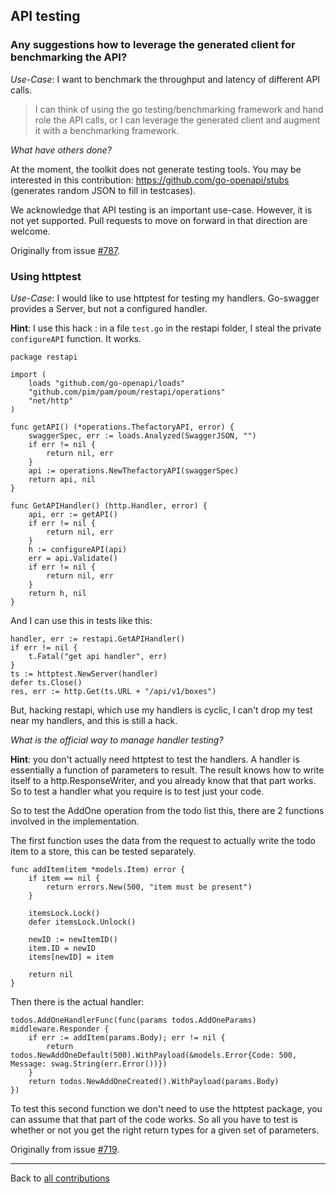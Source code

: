 <!-- Questions about testing -->
## API testing

### Any suggestions how to leverage the generated client for benchmarking the API?
_Use-Case_: I want to benchmark the throughput and latency of different API calls.

>I can think of using the go testing/benchmarking framework and hand role the API calls, or I can leverage the generated client and augment it with a benchmarking framework.

*What have others done?*

At the moment, the toolkit does not generate testing tools. You may be interested in this contribution: <https://github.com/go-openapi/stubs>
(generates random JSON to fill in testcases).

We acknowledge that  API testing is an important use-case. However, it is not yet supported. Pull requests to move on forward in that direction are welcome.

Originally from issue [#787](https://github.com/go-swagger/go-swagger/issues/787).

### Using httptest
_Use-Case_: I would like to use httptest for testing my handlers.
Go-swagger provides a Server, but not a configured handler. 

**Hint**: I use this hack : in a file `test.go` in the restapi folder, I steal the private `configureAPI` function. It works.

```golang
package restapi

import (
    loads "github.com/go-openapi/loads"
    "github.com/pim/pam/poum/restapi/operations"
    "net/http"
)

func getAPI() (*operations.ThefactoryAPI, error) {
    swaggerSpec, err := loads.Analyzed(SwaggerJSON, "")
    if err != nil {
        return nil, err
    }
    api := operations.NewThefactoryAPI(swaggerSpec)
    return api, nil
}

func GetAPIHandler() (http.Handler, error) {
    api, err := getAPI()
    if err != nil {
        return nil, err
    }
    h := configureAPI(api)
    err = api.Validate()
    if err != nil {
        return nil, err
    }
    return h, nil
}
```

And I can use this in tests like this:
```golang
handler, err := restapi.GetAPIHandler()
if err != nil {
    t.Fatal("get api handler", err)
}
ts := httptest.NewServer(handler)
defer ts.Close()
res, err := http.Get(ts.URL + "/api/v1/boxes")
```

But, hacking restapi, which use my handlers is cyclic, I can't drop my test near my handlers, and this is still a hack.

*What is the official way to manage handler testing?*

**Hint**: you don't actually need httptest to test the handlers.
A handler is essentially a function of parameters to result.
The result knows how to write itself to a http.ResponseWriter, and you already know that that part works.
So to test a handler what you require is to test just your code.

So to test the AddOne operation from the todo list this, there are 2 functions involved in the implementation.

The first function uses the data from the request to actually write the todo item to a store, this can be tested separately.
```golang
func addItem(item *models.Item) error {
    if item == nil {
        return errors.New(500, "item must be present")
    }

    itemsLock.Lock()
    defer itemsLock.Unlock()

    newID := newItemID()
    item.ID = newID
    items[newID] = item

    return nil
}
```

Then there is the actual handler:

```golang
todos.AddOneHandlerFunc(func(params todos.AddOneParams) middleware.Responder {
    if err := addItem(params.Body); err != nil {
        return todos.NewAddOneDefault(500).WithPayload(&models.Error{Code: 500, Message: swag.String(err.Error())})
    }
    return todos.NewAddOneCreated().WithPayload(params.Body)
})
```
To test this second function we don't need to use the httptest package, you can assume that that part of the code works. So all you have to test is whether or not you get the right return types for a given set of parameters.

Originally from issue [#719](https://github.com/go-swagger/go-swagger/issues/719).

-------------------

Back to [all contributions](README.md#all-contributed-questions)
